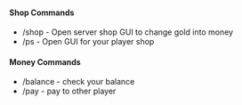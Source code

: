 #### Shop Commands
+ /shop - Open server shop GUI to change gold into money
+ /ps - Open GUI for your player shop

#### Money Commands
+ /balance - check your balance
+ /pay - pay to other player
